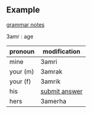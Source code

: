 ## Example

[grammar notes](/grammar.md)


3amr : age

pronoun | modification
--- | ---
mine | 3amri
your (m) | 3amrak
your (f) | 3amrik
his | [submit answer](https://github.com/ghostbird12/arabic/issues)
hers | 3amerha
